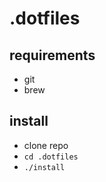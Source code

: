 # .dotfiles

## requirements

- git
- brew

## install

- clone repo
- `cd .dotfiles`
- `./install`
